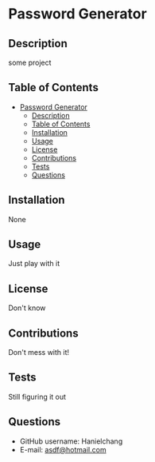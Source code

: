 
# Password Generator

## Description
some project

## Table of Contents

- [Password Generator](#password-generator)
  - [Description](#description)
  - [Table of Contents](#table-of-contents)
  - [Installation](#installation)
  - [Usage](#usage)
  - [License](#license)
  - [Contributions](#contributions)
  - [Tests](#tests)
  - [Questions](#questions)

## Installation
None

## Usage
Just play with it

## License
Don't know

## Contributions
Don't mess with it!

## Tests
Still figuring it out

## Questions
* GitHub username: Hanielchang
* E-mail: asdf@hotmail.com
    